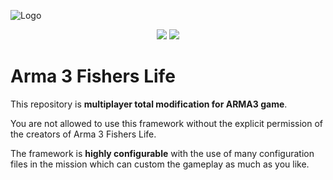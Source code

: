 ![Logo](https://www.arma3fisherslife.net/ressources/images/logo_black.png)
<p align="center"><img src="https://img.shields.io/badge/A3FL%20%20VERSION-3.4.0-yellowgreen.svg?longCache=true&style=for-the-badge" />
  <img src="https://img.shields.io/badge/A3FL%20%20Branch-Stable-yellow.svg?longCache=true&style=for-the-badge" /></p>

# Arma 3 Fishers Life

This repository is **multiplayer total modification for ARMA3 game**.

You are not allowed to use this framework without the explicit permission of the creators of Arma 3 Fishers Life.

The framework is **highly configurable** with the use of many configuration files in the mission which can custom the gameplay as much as you like.

